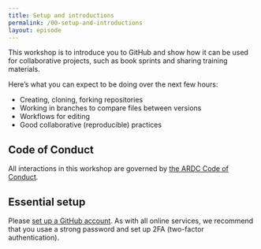 ```yaml
---
title: Setup and introductions
permalink: /00-setup-and-introductions
layout: episode
---
```


This workshop is to introduce you to GitHub and show how it can be used for collaborative projects, such as book sprints and sharing training materials. 

Here’s what you can expect to be doing over the next few hours:

* Creating, cloning, forking repositories
* Working in branches to compare files between versions
* Workflows for editing
* Good collaborative (reproducible) practices

## Code of Conduct

All interactions in this workshop are governed by [the ARDC Code of Conduct](https://ardc.edu.au/code-of-conduct-for-ardc-activities/).

## Essential setup

Please [set up a GitHub account](https://github.com/join). As with all online services, we recommend that you usae a strong password and set up 2FA (two-factor authentication).
